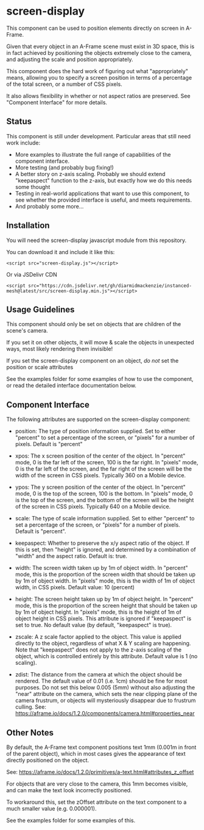 # screen-display
This component can be used to position elements directly on screen in A-Frame.

Given that every object in an A-Frame scene must exist in 3D space, this is in fact achieved by positioning the objects extremely close to the camera, and adjusting the scale and position appropriately.

This component does the hard work of figuring out what "appropriately" means, allowing you to specify a screen position in terms of a percentage of the total screen, or a number of CSS pixels.

It also allows flexibility in whether or not aspect ratios are preserved.  See "Component Interface" for more details.



## Status

This component is still under development.  Particular areas that still need work include:

- More examples to illustrate the full range of capabilities of the component interface.
- More testing (and probably bug fixing!)
- A better story on z-axis scaling.  Probably we should extend "keepaspect" function to the z-axis, but exactly how we do this needs some thought
- Testing in real-world applications that want to use this component, to see whether the provided interface is useful, and meets requirements.
- And probably some more...



## Installation

You will need the screen-display javascript module from this repository.

You can download it and include it like this:

```
<script src="screen-display.js"></script>
```

Or via JSDelivr CDN

```
<script src="https://cdn.jsdelivr.net/gh/diarmidmackenzie/instanced-mesh@latest/src/screen-display.min.js"></script>
```

## Usage Guidelines

This component should only be set on objects that are children of the scene's camera.

If you set it on other objects, it will move & scale the objects in unexpected ways, most likely rendering them invisible!

If you set the screen-display component on an object, *do not* set the position or scale attributes 

See the examples folder for some examples of how to use the component, or read the detailed interface documentation below.



## Component Interface

The following attributes are supported on the screen-display component:

- position: The type of position information supplied.  Set to either "percent" to set a percentage of the screen, or "pixels" for a number of pixels.  Default is "percent"

- xpos: The x screen position of the center of the object.  In "percent" mode, 0 is the far left of the screen, 100 is the far right.  In "pixels" mode, 0 is the far left of the screen, and the far right of the screen will be the width of the screen in CSS pixels.  Typically 360 on a Mobile device.

- ypos: The y screen position of the center of the object.  In "percent" mode, 0 is the top of the screen, 100 is the bottom.  In "pixels" mode, 0 is the top of the screen, and the bottom of the screen will be the height of the screen in CSS pixels.  Typically 640 on a Mobile device.

- scale: The type of scale information supplied.  Set to either "percent" to set a percentage of the screen, or "pixels" for a number of pixels.  Default is "percent".

- keepaspect: Whether to preserve the x/y aspect ratio of the object.  If this is set, then "height" is ignored, and determined by a combination of "width" and the aspect ratio.  Default is: true.

- width: The screen width taken up by 1m of object width.  In "percent" mode, this is the proportion of the screen width that should be taken up by 1m of object width.  In "pixels" mode, this is the width of 1m of object width, in CSS pixels.  Default value: 10 (percent)

- height: The screen height taken up by 1m of object height.  In "percent" mode, this is the proportion of the screen height that should be taken up by 1m of object height.  In "pixels" mode, this is the height of 1m of object height in CSS pixels.  This attribute is ignored if "keepaspect" is set to true.  No default value (by default, "keepaspect" is true).

- zscale: A z scale factor applied to the object.  This value is applied directly to the object, regardless of what X & Y scaling are happening.  Note that "keepaspect" does not apply to the z-axis scaling of the object, which is controlled entirely by this attribute.  Default value is 1 (no scaling).

- zdist: The distance from the camera at which the object should be rendered.  The default value of 0.01 (i.e. 1cm) should be fine for most purposes.  Do not set this below 0.005 (5mm) without also adjusting the "near" attribute on the camera, which sets the near clipping plane of the camera frustrum, or objects will mysteriously disappear due to frustrum culling.  See: https://aframe.io/docs/1.2.0/components/camera.html#properties_near

  

## Other Notes

By default, the A-Frame text component positions text 1mm (0.001m in front of the parent object), which in most cases gives the appearance of text directly positioned on the object.

See: https://aframe.io/docs/1.2.0/primitives/a-text.html#attributes_z_offset

For objects that are very close to the camera, this 1mm becomes visible, and can make the text look incorrectly positioned.

To workaround this, set the zOffset attribute on the text component to a much smaller value (e.g. 0.000001).

See the examples folder for some examples of this.

